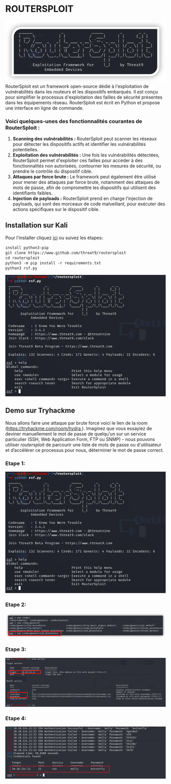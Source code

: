 # ROUTERSPLOIT
![logo](/images/routersploit/routersploit.png)
RouterSploit est un framework open-source dédié à l'exploitation de vulnérabilités dans les routeurs et les dispositifs embarqués. Il est conçu pour simplifier le processus d'exploitation des failles de sécurité présentes dans les équipements réseau. RouterSploit est écrit en Python et propose une interface en ligne de commande.

### Voici quelques-unes des fonctionnalités courantes de RouterSploit :
1. **Scanning des vulnérabilités :** RouterSploit peut scanner les réseaux pour détecter les dispositifs actifs et identifier les vulnérabilités potentielles.
2. **Exploitation des vulnérabilités :** Une fois les vulnérabilités détectées, RouterSploit permet d'exploiter ces failles pour accéder à des fonctionnalités non autorisées, contourner les mesures de sécurité, ou prendre le contrôle du dispositif cible.
3. **Attaques par force brute :** Le framework peut également être utilisé pour mener des attaques par force brute, notamment des attaques de mots de passe, afin de compromettre les dispositifs qui utilisent des identifiants faibles.
4. **Injection de payloads :** RouterSploit prend en charge l'injection de payloads, qui sont des morceaux de code malveillant, pour exécuter des actions spécifiques sur le dispositif cible.

## Installation sur Kali 
Pour l'installer cliquez [ici](https://github.com/threat9/routersploit) ou suivez les étapes:
```
install python3-pip
git clone https://www.github.com/threat9/routersploit
cd routersploit
python3 -m pip install -r requirements.txt
python3 rsf.py
```
![](/images/routersploit/1.png)

## Demo sur Tryhackme 
Nous allons faire une attaque par brute force voici le lien de la room ([https://tryhackme.com/room/hydra
](https://tryhackme.com/room/hydra)).
 Imaginez que vous essayiez de deviner manuellement le mot de passe de quelqu’un sur un service particulier (SSH, Web Application Form, FTP ou SNMP) - nous pouvons utiliser *routersploit* de parcourir une liste de mots de passe ou d'utilisateur et d’accélérer ce processus pour nous, déterminer le mot de passe correct.

### Etape 1:
![](/images/routersploit/1.png)

### Etape 2:
![](/images/routersploit/2.png)

### Etape 3:
![](/images/routersploit/3.png)

### Etape 4:
![](/images/routersploit/4.png)

